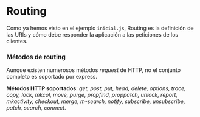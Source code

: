 # Routing

Como ya hemos visto en el ejemplo `inicial.js`, Routing es la definición de las URIs y cómo debe responder la aplicación a las peticiones de los clientes.

### Métodos de routing

Aunque existen numerosos métodos *request* de HTTP, no el conjunto completo es soportado por express.

**Métodos HTTP soportados**: *get, post, put, head, delete, options, trace, copy, lock, mkcol, move, purge, propfind, proppatch, unlock, report, mkactivity, checkout, merge, m-search, notify, subscribe, unsubscribe, patch, search, connect*.
